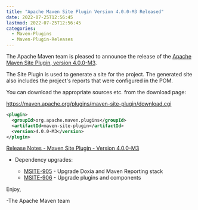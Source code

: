```yaml
---
title: "Apache Maven Site Plugin Version 4.0.0-M3 Released"
date: 2022-07-25T12:56:45
lastmod: 2022-07-25T12:56:45
categories:
  - Maven-Plugins
  - Maven-Plugin-Releases
---
```

The Apache Maven team is pleased to announce the release of the 
[Apache Maven Site Plugin, version 4.0.0-M3](https://maven.apache.org/plugins/maven-site-plugin/).

The Site Plugin is used to generate a site for the project. The generated site
also includes the project's reports that were configured in the POM.

You can download the appropriate sources etc. from the download page:
 
https://maven.apache.org/plugins/maven-site-plugin/download.cgi

```xml
<plugin>
  <groupId>org.apache.maven.plugins</groupId>
  <artifactId>maven-site-plugin</artifactId>
  <version>4.0.0-M3</version>
</plugin>   
```
<!-- more -->
[Release Notes - Maven Site Plugin - Version 4.0.0-M3](https://issues.apache.org/jira/secure/ReleaseNote.jspa?projectId=12317923&version=12352119)


* Dependency upgrades:
 
  * [MSITE-905](https://issues.apache.org/jira/browse/MSITE-905) - Upgrade Doxia and Maven Reporting stack
  * [MSITE-906](https://issues.apache.org/jira/browse/MSITE-906) - Upgrade plugins and components
 
Enjoy,

-The Apache Maven team
